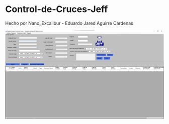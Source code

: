 # Control-de-Cruces-Jeff
Hecho por Nano_Excalibur - Eduardo Jared Aguirre Cárdenas

![Pantalla principal](PantallaPrincipal.png)